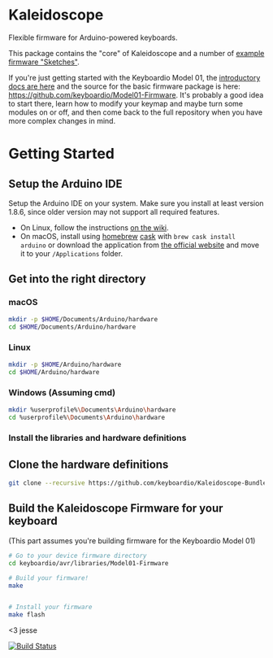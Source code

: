# Kaleidoscope

Flexible firmware for Arduino-powered keyboards.

This package contains the "core" of Kaleidoscope and a number of [example firmware "Sketches"](https://github.com/keyboardio/Kaleidoscope/tree/master/examples).

If you're just getting started with the Keyboardio Model 01, the [introductory docs are here](https://github.com/keyboardio/Kaleidoscope/wiki/Keyboardio-Model-01-Introduction) and the source for the basic firmware package is here: https://github.com/keyboardio/Model01-Firmware. It's probably a good idea to start there, learn how to modify your keymap and maybe turn some modules on or off, and then come back to the full repository when you have more complex changes in mind.

# Getting Started

## Setup the Arduino IDE

Setup the Arduino IDE on your system. Make sure you install at least version 1.8.6, since older version may not support all required features.

* On Linux, follow the instructions [on the wiki](https://github.com/keyboardio/Kaleidoscope/wiki/Install-Arduino-support-on-Linux).
* On macOS, install using [homebrew](http://brew.sh/) [cask](https://caskroom.github.io/) with `brew cask install arduino` or download the application from [the official website](https://www.arduino.cc/en/Main/Software) and move it to your `/Applications` folder.

## Get into the right directory

### macOS
```sh
mkdir -p $HOME/Documents/Arduino/hardware
cd $HOME/Documents/Arduino/hardware
```

### Linux

```sh
mkdir -p $HOME/Arduino/hardware
cd $HOME/Arduino/hardware
```

### Windows (Assuming cmd)

```sh
mkdir %userprofile%\Documents\Arduino\hardware
cd %userprofile%\Documents\Arduino\hardware
```


### Install the libraries and hardware definitions

## Clone the hardware definitions
```sh
git clone --recursive https://github.com/keyboardio/Kaleidoscope-Bundle-Keyboardio.git keyboardio

```

## Build the Kaleidoscope Firmware for your keyboard

(This part assumes you're building firmware for the Keyboardio Model 01)

```sh
# Go to your device firmware directory
cd keyboardio/avr/libraries/Model01-Firmware

# Build your firmware!
make


# Install your firmware
make flash

```

<3 jesse

[![Build
Status](https://travis-ci.org/keyboardio/Kaleidoscope.svg?branch=master)](https://travis-ci.org/keyboardio/Kaleidoscope)
